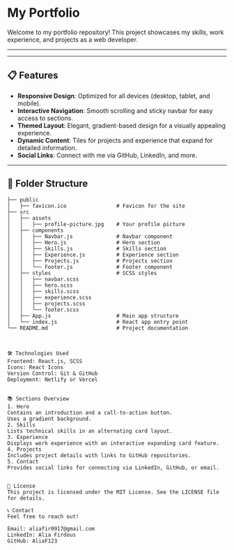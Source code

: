 # My Portfolio

Welcome to my portfolio repository! This project showcases my skills, work experience, and projects as a web developer.

---

<!-- ## 🌟 Live Demo
Check out the live portfolio here: [My Portfolio](https://your-live-link.com) -->

---

## 📋 Features
- **Responsive Design**: Optimized for all devices (desktop, tablet, and mobile).
- **Interactive Navigation**: Smooth scrolling and sticky navbar for easy access to sections.
- **Themed Layout**: Elegant, gradient-based design for a visually appealing experience.
- **Dynamic Content**: Tiles for projects and experience that expand for detailed information.
- **Social Links**: Connect with me via GitHub, LinkedIn, and more.

---

## 📁 Folder Structure
```plaintext
├── public
│   ├── favicon.ico                # Favicon for the site
├── src
│   ├── assets
│   │   ├── profile-picture.jpg    # Your profile picture
│   ├── components
│   │   ├── Navbar.js              # Navbar component
│   │   ├── Hero.js                # Hero section
│   │   ├── Skills.js              # Skills section
│   │   ├── Experience.js          # Experience section
│   │   ├── Projects.js            # Projects section
│   │   └── Footer.js              # Footer component
│   ├── styles                     # SCSS styles
│   │   ├── navbar.scss
│   │   ├── hero.scss
│   │   ├── skills.scss
│   │   ├── experience.scss
│   │   ├── projects.scss
│   │   └── footer.scss
│   ├── App.js                     # Main app structure
│   └── index.js                   # React app entry point
└── README.md                      # Project documentation



🛠 Technologies Used
Frontend: React.js, SCSS
Icons: React Icons
Version Control: Git & GitHub
Deployment: Netlify or Vercel


📚 Sections Overview
1. Hero
Contains an introduction and a call-to-action button.
Uses a gradient background.
2. Skills
Lists technical skills in an alternating card layout.
3. Experience
Displays work experience with an interactive expanding card feature.
4. Projects
Includes project details with links to GitHub repositories.
5. Contact
Provides social links for connecting via LinkedIn, GitHub, or email.


📜 License
This project is licensed under the MIT License. See the LICENSE file for details.

📞 Contact
Feel free to reach out!

Email: aliafir0917@gmail.com
LinkedIn: Alia Firdous
GitHub: AliaF123
